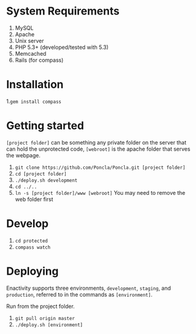 # System Requirements
 1. MySQL
 2. Apache
 3. Unix server
 4. PHP 5.3+ (developed/tested with 5.3)
 5. Memcached
 6. Rails (for compass)

# Installation
 1.`gem install compass`

# Getting started
`[project folder]` can be something any private folder on the server that can hold the unprotected code, `[webroot]` is the apache folder that serves the webpage.
 1. `git clone https://github.com/Poncla/Poncla.git [project folder]`
 2. `cd [project folder]`
 3. `./deploy.sh development`
 4. `cd ../..`
 5. `ln -s [project folder]/www [webroot]` You may need to remove the web folder first

# Develop
 1. `cd protected`
 2. `compass watch`

# Deploying
Enactivity supports three environments, `development`, `staging`, and `production`, referred to in the commands as `[environment]`.  

Run from the project folder.
 1. `git pull origin master`
 2. `./deploy.sh [environment]`
